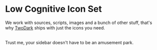 # Low Cognitive Icon Set

We work with sources, scripts, images and a bunch of other stuff, that's why
[TwoDark][1] ships with just the icons you need.<br/><br/>

Trust me, your sidebar doesn't have to be an amusement park.

[1]: https://github.com/erremauro/TwoDark "Get TwoDark on GitHub"